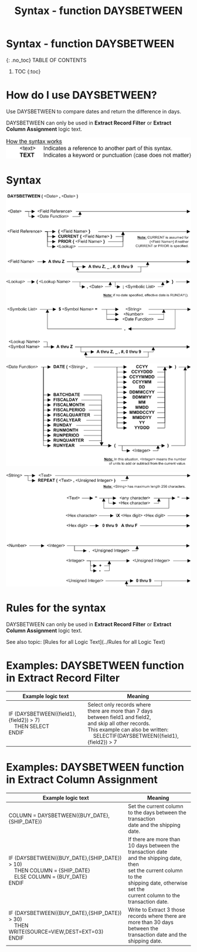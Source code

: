 ﻿---
layout: default
title: "Syntax - function DAYSBETWEEN"
parent: Syntax - functions
grand_parent: Workbench Logic Text Syntax
nav_order: 5
---
# Syntax - function DAYSBETWEEN
{: .no_toc}
TABLE OF CONTENTS 
1. TOC
{:toc}  
 
 


# How do I use DAYSBETWEEN? 

Use DAYSBETWEEN to compare dates and return the difference in days.

DAYSBETWEEN can only be used in **Extract Record Filter** or **Extract Column Assignment** logic text.

![(Syntax Legend)](../../images/LTZZ_Syntax_legend.gif )

# Syntax 

![Function DAYSBETWEEN 1](../../images/LTSF_DAYSBTWDATE_01.gif)

![Function DAYSBETWEEN 2](../../images/LTSF_DATE_02.gif)

![Function DAYSBETWEEN 3](../../images/LTSF_DATE_03.gif)

![Function DAYSBETWEEN 4](../../images/LTSF_DATE_04.gif)

# Rules for the syntax 

DAYSBETWEEN can only be used in **Extract Record Filter** or **Extract Column Assignment** logic text.

See also topic: [Rules for all Logic Text](../Rules for all Logic Text) 

# Examples: DAYSBETWEEN function in Extract Record Filter 


|Example logic text|Meaning|
|------------------|-------|
|IF (DAYSBETWEEN({field1},{field2}) > 7)<BR>&nbsp;&nbsp;&nbsp;&nbsp;THEN SELECT<BR>ENDIF|Select only records where<BR>there are more than 7 days<BR>between field1 and field2, <BR>and skip all other records. <BR>This example can also be written:<BR>&nbsp;&nbsp;&nbsp;&nbsp;SELECTIF(DAYSBETWEEN({field1},{field2}) > 7|

# Examples: DAYSBETWEEN function in Extract Column Assignment 


|Example logic text|Meaning|
|------------------|-------|
|COLUMN = DAYSBETWEEN({BUY_DATE},{SHIP_DATE})<BR>|Set the current column<BR>to the days between the transaction<BR>date and the shipping date.|
|IF (DAYSBETWEEN({BUY_DATE},{SHIP_DATE}) > 10)<BR>&nbsp;&nbsp;&nbsp;&nbsp;THEN COLUMN = {SHIP_DATE}<BR>&nbsp;&nbsp;&nbsp;&nbsp;ELSE COLUMN = {BUY_DATE}<BR>ENDIF|If there are more than<BR>10 days between the transaction date<BR> and the shipping date, then<BR>set the current column to the<BR>shipping date, otherwise set the<BR>current column to the transaction date.|
|IF (DAYSBETWEEN({BUY_DATE},{SHIP_DATE}) > 30)<BR>&nbsp;&nbsp;&nbsp;&nbsp;THEN WRITE(SOURCE=VIEW,DEST=EXT=03)<BR>ENDIF|Write to Extract 3 those<BR> records where there are<BR> more than 30 days between the<BR>transaction date and the shipping date.|
  

